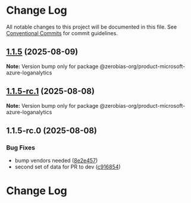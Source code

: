 # Change Log

All notable changes to this project will be documented in this file.
See [Conventional Commits](https://conventionalcommits.org) for commit guidelines.

## [1.1.5](https://github.com/zerobias-org/product/compare/@zerobias-org/product-microsoft-azure-loganalytics@1.1.5-rc.1...@zerobias-org/product-microsoft-azure-loganalytics@1.1.5) (2025-08-09)

**Note:** Version bump only for package @zerobias-org/product-microsoft-azure-loganalytics





## [1.1.5-rc.1](https://github.com/zerobias-org/product/compare/@zerobias-org/product-microsoft-azure-loganalytics@1.1.5-rc.0...@zerobias-org/product-microsoft-azure-loganalytics@1.1.5-rc.1) (2025-08-08)

**Note:** Version bump only for package @zerobias-org/product-microsoft-azure-loganalytics





## 1.1.5-rc.0 (2025-08-08)


### Bug Fixes

* bump vendors needed ([8e2e457](https://github.com/zerobias-org/product/commit/8e2e457e0b5d7141a05e8f2c178bc2854f2b7178))
* second set of data for PR to dev ([c916854](https://github.com/zerobias-org/product/commit/c916854bcf229b1c2042ffdea18472d66a061aaf))





# Change Log
